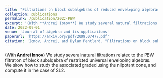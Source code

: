 ```yaml
---
title: "Filtrations on block subalgebras of reduced enveloping algebras"
collection: publications
permalink: /publication/2022-PBW
excerpt: '(With **Andrei Ionov**) We study several natural filtrations related to the PBW filtration of block subalgebra of restricted universal enveloping algebras. We show how to study the associated graded using the nilpotent cone, and compute it in the case of SL2.'
date: 2022-09-01
venue: 'Journal of Algebra and its Applications'
paperurl: 'https://arxiv.org/pdf/2009.07477.pdf'
citation: 'Ionov, Andrei, and Dylan Pentland. "Filtrations on block subalgebras of reduced enveloping algebras." Journal of Algebra and Its Applications 21.12 (2022): 2350001.'
---
```

(With **Andrei Ionov**) We study several natural filtrations related to the PBW filtration of block subalgebra of restricted universal enveloping algebras. We show how to study the associated graded using the nilpotent cone, and compute it in the case of SL2.